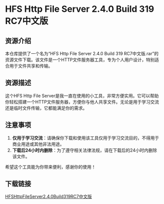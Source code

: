 # HFS Http File Server 2.4.0 Build 319 RC7中文版

## 资源介绍

本仓库提供了一个名为“HFS Http File Server 2.4.0 Build 319 RC7中文版.rar”的资源文件下载。该文件是一个HTTP文件服务器工具，专为个人用户设计，特别适合用于文件共享和传输。

## 资源描述

这个HFS Http File Server是我一直在使用的小工具，非常方便实用。它可以帮助你轻松搭建一个HTTP文件服务器，方便你与他人共享文件。无论是用于学习交流还是临时文件传输，它都能满足你的需求。

## 注意事项

1. **仅用于学习交流**：请确保你下载和使用该工具仅用于学习交流目的，不得用于商业用途或其他非法用途。
2. **下载后24小时内删除**：为了遵守相关法律法规，请在下载后的24小时内删除该文件。

希望这个工具能为你带来便利，感谢你的使用！

## 下载链接

[HFSHttpFileServer2.4.0Build319RC7中文版](https://pan.quark.cn/s/2a06a9a81135)